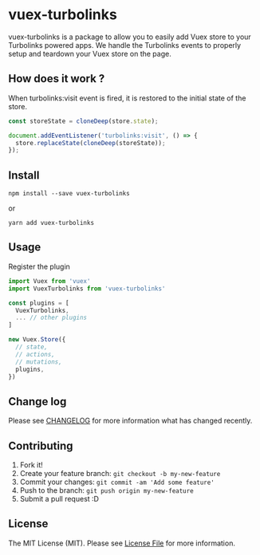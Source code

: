 # vuex-turbolinks

vuex-turbolinks is a package to allow you to easily add Vuex store to your Turbolinks powered apps. We handle the Turbolinks events to properly setup and teardown your Vuex store on the page.

## How does it work ?

When turbolinks:visit event is fired, it is restored to the initial state of the store.

``` javascript
const storeState = cloneDeep(store.state);

document.addEventListener('turbolinks:visit', () => {
  store.replaceState(cloneDeep(storeState));
});
```

## Install

```
npm install --save vuex-turbolinks
```

or

```
yarn add vuex-turbolinks
```

## Usage

Register the plugin

``` js
import Vuex from 'vuex'
import VuexTurbolinks from 'vuex-turbolinks'

const plugins = [
  VuexTurbolinks,
  ... // other plugins
]

new Vuex.Store({
  // state,
  // actions,
  // mutations,
  plugins,
})
```

## Change log

Please see [CHANGELOG](CHANGELOG.md) for more information what has changed recently.

## Contributing

1. Fork it!
2. Create your feature branch: `git checkout -b my-new-feature`
3. Commit your changes: `git commit -am 'Add some feature'`
4. Push to the branch: `git push origin my-new-feature`
5. Submit a pull request :D

## License

The MIT License (MIT). Please see [License File](LICENSE.md) for more information.
